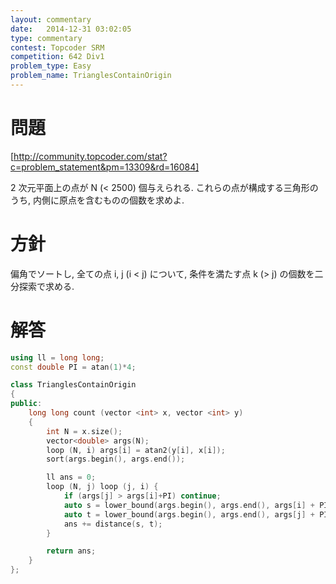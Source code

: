 ```yaml
---
layout: commentary
date:   2014-12-31 03:02:05
type: commentary
contest: Topcoder SRM
competition: 642 Div1
problem_type: Easy
problem_name: TrianglesContainOrigin
---
```


# 問題

[http://community.topcoder.com/stat?c=problem_statement&pm=13309&rd=16084]

2 次元平面上の点が N (< 2500) 個与えられる. これらの点が構成する三角形のうち, 内側に原点を含むものの個数を求めよ.

# 方針

偏角でソートし, 全ての点 i, j (i < j) について, 条件を満たす点 k (> j) の個数を二分探索で求める.

# 解答

```cpp
using ll = long long;
const double PI = atan(1)*4;

class TrianglesContainOrigin
{
public:
    long long count (vector <int> x, vector <int> y)
    {
        int N = x.size();
        vector<double> args(N);
        loop (N, i) args[i] = atan2(y[i], x[i]);
        sort(args.begin(), args.end());

        ll ans = 0;
        loop (N, j) loop (j, i) {
            if (args[j] > args[i]+PI) continue;
            auto s = lower_bound(args.begin(), args.end(), args[i] + PI);
            auto t = lower_bound(args.begin(), args.end(), args[j] + PI);
            ans += distance(s, t);
        }

        return ans;
    }
};
```
